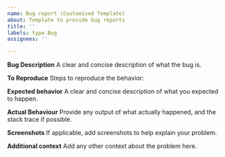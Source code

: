 ```yaml
---
name: Bug report (Customised Template)
about: Template to provide bug reports
title: ''
labels: type.Bug
assignees: ''

---
```


**Bug Description**
A clear and concise description of what the bug is.

**To Reproduce**
Steps to reproduce the behavior:

**Expected behavior**
A clear and concise description of what you expected to happen.

**Actual Behaviour**
Provide any output of what actually happened, and the stack trace if possible.

**Screenshots**
If applicable, add screenshots to help explain your problem.

**Additional context**
Add any other context about the problem here.
